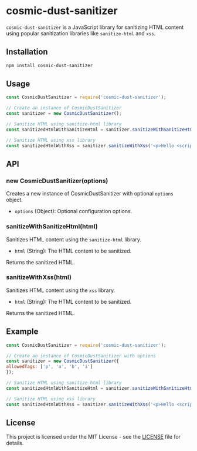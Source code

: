 # cosmic-dust-sanitizer

`cosmic-dust-sanitizer` is a JavaScript library for sanitizing HTML content using popular sanitization libraries like `sanitize-html` and `xss`.

## Installation

```bash
npm install cosmic-dust-sanitizer
```

## Usage

```javascript
const CosmicDustSanitizer = require('cosmic-dust-sanitizer');

// Create an instance of CosmicDustSanitizer
const sanitizer = new CosmicDustSanitizer();

// Sanitize HTML using sanitize-html library
const sanitizedHtmlWithSanitizeHtml = sanitizer.sanitizeWithSanitizeHtml('<p>Hello <script>alert("world")</script></p>');

// Sanitize HTML using xss library
const sanitizedHtmlWithXss = sanitizer.sanitizeWithXss('<p>Hello <script>alert("world")</script></p>');
```

## API

### new CosmicDustSanitizer(options)

Creates a new instance of CosmicDustSanitizer with optional `options` object.

- `options` (Object): Optional configuration options.

### sanitizeWithSanitizeHtml(html)

Sanitizes HTML content using the `sanitize-html` library.

- `html` (String): The HTML content to be sanitized.

Returns the sanitized HTML.

### sanitizeWithXss(html)

Sanitizes HTML content using the `xss` library.

- `html` (String): The HTML content to be sanitized.

Returns the sanitized HTML.

## Example

```javascript
const CosmicDustSanitizer = require('cosmic-dust-sanitizer');

// Create an instance of CosmicDustSanitizer with options
const sanitizer = new CosmicDustSanitizer({
allowedTags: ['p', 'a', 'b', 'i']
});

// Sanitize HTML using sanitize-html library
const sanitizedHtmlWithSanitizeHtml = sanitizer.sanitizeWithSanitizeHtml('<p>Hello <script>alert("world")</script></p>');

// Sanitize HTML using xss library
const sanitizedHtmlWithXss = sanitizer.sanitizeWithXss('<p>Hello <script>alert("world")</script></p>');
```

## License

This project is licensed under the MIT License - see the [LICENSE](LICENSE) file for details.
